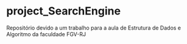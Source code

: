 # project_SearchEngine
Repositório devido a um trabalho para a aula de Estrutura de Dados e Algoritmo da faculdade FGV-RJ
